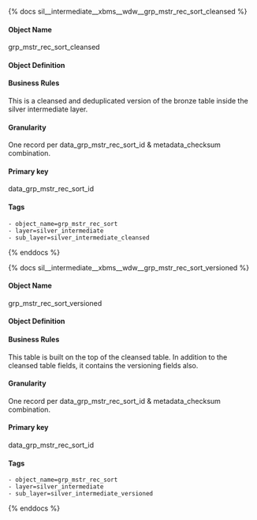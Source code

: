 {% docs sil__intermediate__xbms__wdw__grp_mstr_rec_sort_cleansed %}

#### Object Name
grp_mstr_rec_sort_cleansed

#### Object Definition


#### Business Rules
This is a cleansed and deduplicated version of the bronze table inside the silver intermediate layer.

#### Granularity
One record per data_grp_mstr_rec_sort_id & metadata_checksum combination.

#### Primary key
data_grp_mstr_rec_sort_id

#### Tags
    - object_name=grp_mstr_rec_sort
    - layer=silver_intermediate
    - sub_layer=silver_intermediate_cleansed

{% enddocs %}

{% docs sil__intermediate__xbms__wdw__grp_mstr_rec_sort_versioned %}

#### Object Name
grp_mstr_rec_sort_versioned

#### Object Definition


#### Business Rules
This table is built on the top of the cleansed table. In addition to the cleansed table fields, it contains the versioning fields also.

#### Granularity
One record per data_grp_mstr_rec_sort_id & metadata_checksum combination.

#### Primary key
data_grp_mstr_rec_sort_id

#### Tags
    - object_name=grp_mstr_rec_sort
    - layer=silver_intermediate
    - sub_layer=silver_intermediate_versioned

{% enddocs %}